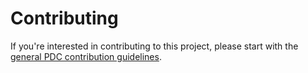 # Contributing

If you're interested in contributing to this project,
please start with the
[general PDC contribution guidelines](https://github.com/PhilanthropyDataCommons/.github/blob/main/CONTRIBUTING.md).
